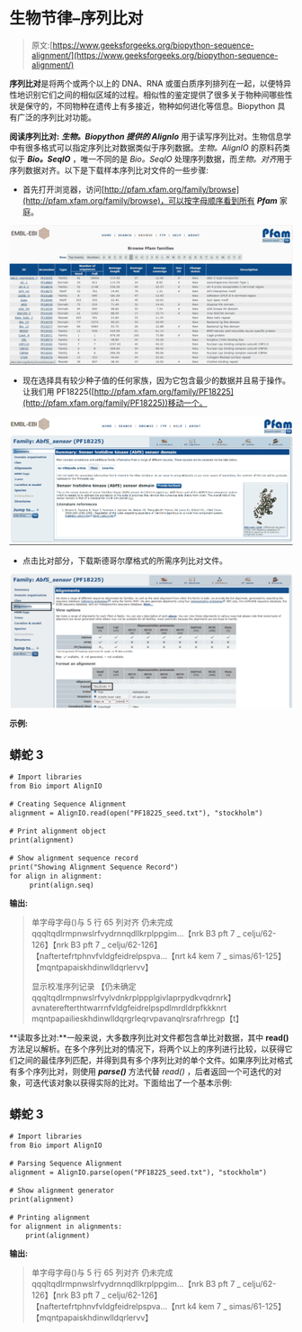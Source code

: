 # 生物节律–序列比对

> 原文:[https://www.geeksforgeeks.org/biopython-sequence-alignment/](https://www.geeksforgeeks.org/biopython-sequence-alignment/)

**序列比对**是将两个或两个以上的 DNA、RNA 或蛋白质序列排列在一起，以便特异性地识别它们之间的相似区域的过程。相似性的鉴定提供了很多关于物种间哪些性状是保守的，不同物种在遗传上有多接近，物种如何进化等信息。Biopython 具有广泛的序列比对功能。

**阅读序列比对:** ***生物。Biopython 提供的 AlignIo*** 用于读写序列比对。生物信息学中有很多格式可以指定序列比对数据类似于序列数据。*生物。AlignIO* 的原料药类似于 ***Bio。SeqIO*** ，唯一不同的是 *Bio。SeqIO* 处理序列数据，而*生物。对齐*用于序列数据对齐。以下是下载样本序列比对文件的一些步骤:

*   首先打开浏览器，访问[http://pfam.xfam.org/family/browse](http://pfam.xfam.org/family/browse)，可以按字母顺序看到所有 ***Pfam*** 家庭。

![](img/8fdb4c09f47d302f424f745648f4f355.png)

*   现在选择具有较少种子值的任何家族，因为它包含最少的数据并且易于操作。让我们用 PF18225([http://pfam.xfam.org/family/PF18225](http://pfam.xfam.org/family/PF18225))移动一个。

![](img/acee7940aa5af3ff6e08b5ca931cee2a.png)

*   点击比对部分，下载斯德哥尔摩格式的所需序列比对文件。

![](img/405acbea0c31798c417a18229523251c.png)

**示例:**

## 蟒蛇 3

```
# Import libraries
from Bio import AlignIO

# Creating Sequence Alignment
alignment = AlignIO.read(open("PF18225_seed.txt"), "stockholm")

# Print alignment object
print(alignment)

# Show alignment sequence record
print("Showing Alignment Sequence Record")
for align in alignment:
     print(align.seq)
```

**输出:**

> 单字母字母()与 5 行 65 列对齐
> 仍未完成 qqqltqdlrmpnwslrfvydrnnqdllkrplppgim…【nrk B3 pft 7 _ celju/62-126】【nrk B3 pft 7 _ celju/62-126】【naftertefrtphnvfvldgfeidrelpspva…【nrt k4 kem 7 _ simas/61-125】【mqntpapaiskhdinwlldqrlervv】
> 
> 显示校准序列记录
> 【仍未确定 qqqltqdlrmpnwslrfvylvdnkrplppplgivlaprpydkvqdrnrk】
> avnaterefterthtwarrnfvldgfeidrelpspdlmrdldrpfkkknrt
> mqntpapailieskhdinwlldqrgrleqrvpavanqlrsrafrhregp【t】

**读取多比对:**一般来说，大多数序列比对文件都包含单比对数据，其中 **read()** 方法足以解析。在多个序列比对的情况下，将两个以上的序列进行比较，以获得它们之间的最佳序列匹配，并得到具有多个序列比对的单个文件。如果序列比对格式有多个序列比对，则使用 ***parse()*** 方法代替 *read()* ，后者返回一个可迭代的对象，可迭代该对象以获得实际的比对。下面给出了一个基本示例:

## 蟒蛇 3

```
# Import libraries
from Bio import AlignIO 

# Parsing Sequence Alignment
alignment = AlignIO.parse(open("PF18225_seed.txt"), "stockholm")

# Show alignment generator
print(alignment)

# Printing alignment 
for alignment in alignments: 
    print(alignment)
```

**输出:**

> <generator object="" parse="" at=""></generator>
> 
> 单字母字母()与 5 行 65 列对齐
> 仍未完成 qqqltqdlrmpnwslrfvydrnnqdllkrplppgim…【nrk B3 pft 7 _ celju/62-126】【nrk B3 pft 7 _ celju/62-126】【naftertefrtphnvfvldgfeidrelpspva…【nrt k4 kem 7 _ simas/61-125】【mqntpapaiskhdinwlldqrlervv】